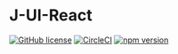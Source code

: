 # J-UI-React
[![GitHub license](https://img.shields.io/badge/license-MIT-blue.svg)](https://github.com/facebook/react/blob/master/LICENSE)
[![CircleCI](https://circleci.com/gh/wjxalexander/J-UI-React/tree/master.svg?style=svg)](https://circleci.com/gh/wjxalexander/J-UI-React/tree/master) 
[![npm version](https://badge.fury.io/js/j-ui-reactdemo1.svg)](https://badge.fury.io/js/j-ui-reactdemo1)